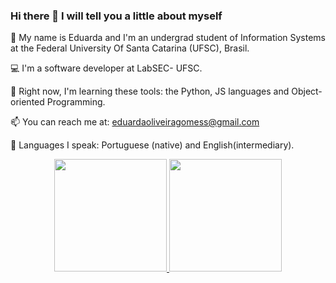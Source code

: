 ### Hi there 👋 I will tell you a little about myself

🙋 My name is Eduarda and I'm an undergrad student of Information Systems at the Federal University Of Santa Catarina (UFSC), Brasil.

:computer: I'm a software developer at LabSEC- UFSC.

🌱 Right now, I'm learning these tools: the Python, JS languages and Object-oriented Programming.

📫 You can reach me at: eduardaoliveiragomess@gmail.com

💬 Languages I speak: Portuguese (native) and English(intermediary).

<div align="center">
  <a href="https://github.com/eduardagomess">
  <img height="180em" src="https://github-readme-stats.vercel.app/api?username=eduardagomess&show_icons=true&theme=dracula&include_all_commits=true&count_private=true"/>
  <img height="180em" src="https://github-readme-stats.vercel.app/api/top-langs/?username=eduardagomess&layout=compact&langs_count=7&theme=dracula"/>
</div>

  


<!--
**eduardagomess/eduardagomess** is a ✨ _special_ ✨ repository because its `README.md` (this file) appears on your GitHub profile.

